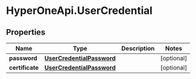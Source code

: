 # HyperOneApi.UserCredential

## Properties

Name | Type | Description | Notes
------------ | ------------- | ------------- | -------------
**password** | [**UserCredentialPassword**](UserCredentialPassword.md) |  | [optional] 
**certificate** | [**UserCredentialPassword**](UserCredentialPassword.md) |  | [optional] 



